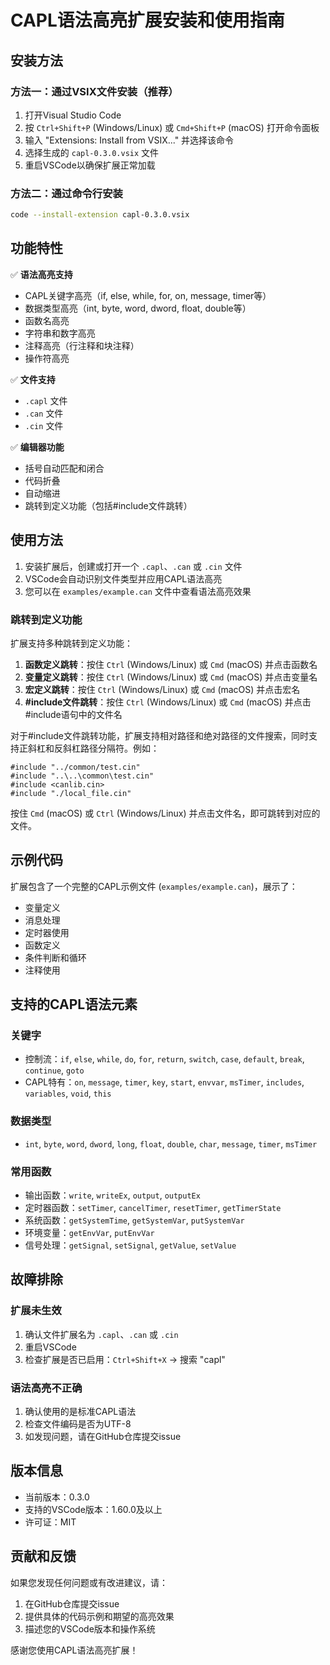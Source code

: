 # CAPL语法高亮扩展安装和使用指南

## 安装方法

### 方法一：通过VSIX文件安装（推荐）

1. 打开Visual Studio Code
2. 按 `Ctrl+Shift+P` (Windows/Linux) 或 `Cmd+Shift+P` (macOS) 打开命令面板
3. 输入 "Extensions: Install from VSIX..." 并选择该命令
4. 选择生成的 `capl-0.3.0.vsix` 文件
5. 重启VSCode以确保扩展正常加载

### 方法二：通过命令行安装

```bash
code --install-extension capl-0.3.0.vsix
```

## 功能特性

✅ **语法高亮支持**
- CAPL关键字高亮（if, else, while, for, on, message, timer等）
- 数据类型高亮（int, byte, word, dword, float, double等）
- 函数名高亮
- 字符串和数字高亮
- 注释高亮（行注释和块注释）
- 操作符高亮

✅ **文件支持**
- `.capl` 文件
- `.can` 文件
- `.cin` 文件

✅ **编辑器功能**
- 括号自动匹配和闭合
- 代码折叠
- 自动缩进
- 跳转到定义功能（包括#include文件跳转）

## 使用方法

1. 安装扩展后，创建或打开一个 `.capl`、`.can` 或 `.cin` 文件
2. VSCode会自动识别文件类型并应用CAPL语法高亮
3. 您可以在 `examples/example.can` 文件中查看语法高亮效果

### 跳转到定义功能

扩展支持多种跳转到定义功能：

1. **函数定义跳转**：按住 `Ctrl` (Windows/Linux) 或 `Cmd` (macOS) 并点击函数名
2. **变量定义跳转**：按住 `Ctrl` (Windows/Linux) 或 `Cmd` (macOS) 并点击变量名
3. **宏定义跳转**：按住 `Ctrl` (Windows/Linux) 或 `Cmd` (macOS) 并点击宏名
4. **#include文件跳转**：按住 `Ctrl` (Windows/Linux) 或 `Cmd` (macOS) 并点击#include语句中的文件名

对于#include文件跳转功能，扩展支持相对路径和绝对路径的文件搜索，同时支持正斜杠和反斜杠路径分隔符。例如：

```capl
#include "../common/test.cin"
#include "..\..\common\test.cin"
#include <canlib.cin>
#include "./local_file.cin"
```

按住 `Cmd` (macOS) 或 `Ctrl` (Windows/Linux) 并点击文件名，即可跳转到对应的文件。

## 示例代码

扩展包含了一个完整的CAPL示例文件 (`examples/example.can`)，展示了：
- 变量定义
- 消息处理
- 定时器使用
- 函数定义
- 条件判断和循环
- 注释使用

## 支持的CAPL语法元素

### 关键字
- 控制流：`if`, `else`, `while`, `do`, `for`, `return`, `switch`, `case`, `default`, `break`, `continue`, `goto`
- CAPL特有：`on`, `message`, `timer`, `key`, `start`, `envvar`, `msTimer`, `includes`, `variables`, `void`, `this`

### 数据类型
- `int`, `byte`, `word`, `dword`, `long`, `float`, `double`, `char`, `message`, `timer`, `msTimer`

### 常用函数
- 输出函数：`write`, `writeEx`, `output`, `outputEx`
- 定时器函数：`setTimer`, `cancelTimer`, `resetTimer`, `getTimerState`
- 系统函数：`getSystemTime`, `getSystemVar`, `putSystemVar`
- 环境变量：`getEnvVar`, `putEnvVar`
- 信号处理：`getSignal`, `setSignal`, `getValue`, `setValue`

## 故障排除

### 扩展未生效
1. 确认文件扩展名为 `.capl`、`.can` 或 `.cin`
2. 重启VSCode
3. 检查扩展是否已启用：`Ctrl+Shift+X` → 搜索 "capl"

### 语法高亮不正确
1. 确认使用的是标准CAPL语法
2. 检查文件编码是否为UTF-8
3. 如发现问题，请在GitHub仓库提交issue

## 版本信息

- 当前版本：0.3.0
- 支持的VSCode版本：1.60.0及以上
- 许可证：MIT

## 贡献和反馈

如果您发现任何问题或有改进建议，请：
1. 在GitHub仓库提交issue
2. 提供具体的代码示例和期望的高亮效果
3. 描述您的VSCode版本和操作系统

感谢您使用CAPL语法高亮扩展！